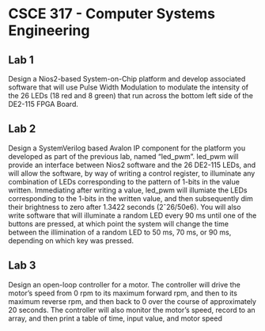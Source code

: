 # CSCE 317 - Computer Systems Engineering

## Lab 1
Design a Nios2-based System-on-Chip platform and develop associated software that will use Pulse Width Modulation to modulate
the intensity of the 26 LEDs (18 red and 8 green) that run across the bottom left side of the DE2-115 FPGA Board.


## Lab 2
Design a SystemVerilog based Avalon IP component for the platform you developed
as part of the previous lab, named “led_pwm”. led_pwm will provide an interface between Nios2
software and the 26 DE2-115 LEDs, and will allow the software, by way of writing a control register,
to illuminate any combination of LEDs corresponding to the pattern of 1-bits in the value written.
Immediating after writing a value, led_pwm will illumiate the LEDs corresponding to the 1-bits in the
written value, and then subsequently dim their brightness to zero after 1.3422 seconds (2ˆ26/50e6).
You will also write software that will illuminate a random LED every 90 ms until one of the buttons are
pressed, at which point the system will change the time between the illimination of a random LED
to 50 ms, 70 ms, or 90 ms, depending on which key was pressed.

## Lab 3
Design an open-loop controller for a motor. The controller will drive the motor’s
speed from 0 rpm to its maximum forward rpm, and then to its maximum reverse rpm, and then back
to 0 over the course of approximately 20 seconds. The controller will also monitor the motor’s speed,
record to an array, and then print a table of time, input value, and motor speed
